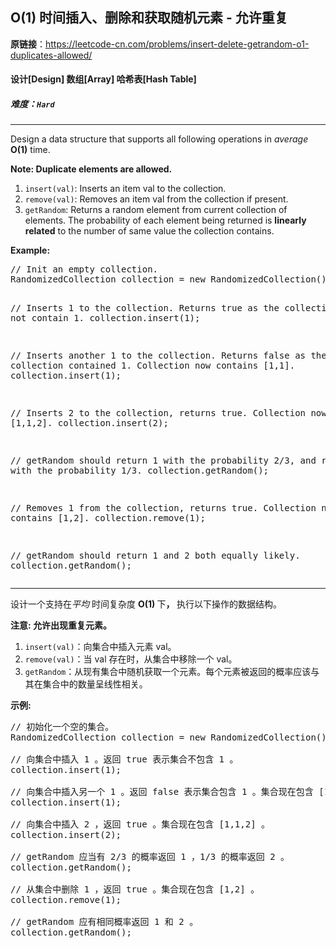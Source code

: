 ## O(1) 时间插入、删除和获取随机元素 - 允许重复

**原链接**：<https://leetcode-cn.com/problems/insert-delete-getrandom-o1-duplicates-allowed/>

#### 设计[Design]    数组[Array]    哈希表[Hash Table]    

##### 难度：**`Hard`**

----- 
<p>Design a data structure that supports all following operations in <i>average</i> <b>O(1)</b> time.</p>
<b>Note: Duplicate elements are allowed.</b>
<p>
<ol>
<li><code>insert(val)</code>: Inserts an item val to the collection.</li>
<li><code>remove(val)</code>: Removes an item val from the collection if present.</li>
<li><code>getRandom</code>: Returns a random element from current collection of elements. The probability of each element being returned is <b>linearly related</b> to the number of same value the collection contains.</li>
</ol>
</p>

<p><b>Example:</b>
<pre>
// Init an empty collection.
RandomizedCollection collection = new RandomizedCollection();

// Inserts 1 to the collection. Returns true as the collection did not contain 1.
collection.insert(1);

// Inserts another 1 to the collection. Returns false as the collection contained 1. Collection now contains [1,1].
collection.insert(1);

// Inserts 2 to the collection, returns true. Collection now contains [1,1,2].
collection.insert(2);

// getRandom should return 1 with the probability 2/3, and returns 2 with the probability 1/3.
collection.getRandom();

// Removes 1 from the collection, returns true. Collection now contains [1,2].
collection.remove(1);

// getRandom should return 1 and 2 both equally likely.
collection.getRandom();
</pre>
</p>

----- 
<p>设计一个支持在<em>平均&nbsp;</em>时间复杂度&nbsp;<strong>O(1)&nbsp;</strong>下<strong>，&nbsp;</strong>执行以下操作的数据结构。</p>

<p><strong>注意: 允许出现重复元素。</strong></p>

<ol>
	<li><code>insert(val)</code>：向集合中插入元素 val。</li>
	<li><code>remove(val)</code>：当 val 存在时，从集合中移除一个 val。</li>
	<li><code>getRandom</code>：从现有集合中随机获取一个元素。每个元素被返回的概率应该与其在集合中的数量呈线性相关。</li>
</ol>

<p><strong>示例:</strong></p>

<pre>// 初始化一个空的集合。
RandomizedCollection collection = new RandomizedCollection();

// 向集合中插入 1 。返回 true 表示集合不包含 1 。
collection.insert(1);

// 向集合中插入另一个 1 。返回 false 表示集合包含 1 。集合现在包含 [1,1] 。
collection.insert(1);

// 向集合中插入 2 ，返回 true 。集合现在包含 [1,1,2] 。
collection.insert(2);

// getRandom 应当有 2/3 的概率返回 1 ，1/3 的概率返回 2 。
collection.getRandom();

// 从集合中删除 1 ，返回 true 。集合现在包含 [1,2] 。
collection.remove(1);

// getRandom 应有相同概率返回 1 和 2 。
collection.getRandom();
</pre>
